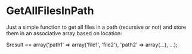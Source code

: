 GetAllFilesInPath
=================

Just a simple function to get all files in a path (recursive or not) and store them in an associative array based on location:

$result == array('path1' => array('file1', 'file2'), 'path2' => array(...), ...);

